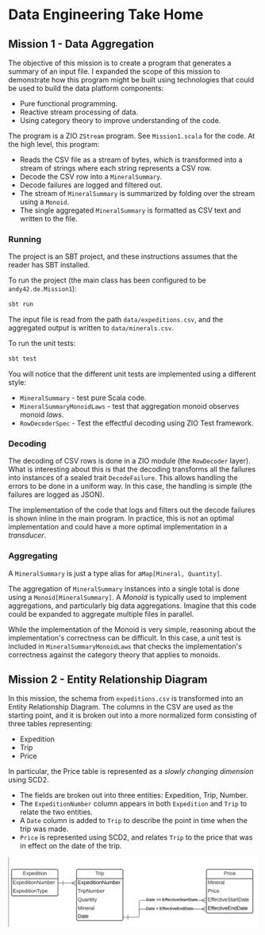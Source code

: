# Data Engineering Take Home

## Mission 1 - Data Aggregation

The objective of this mission is to create a program that generates a summary of an input file.
I expanded the scope of this mission to demonstrate how this program might be built using
technologies that could be used to build the data platform components:
* Pure functional programming.
* Reactive stream processing of data.
* Using category theory to improve understanding of the code.

The program is a ZIO `ZStream` program. See `Mission1.scala` for the code. At the high level,
this program:
* Reads the CSV file as a stream of bytes, which is transformed into a stream of strings where each string represents a CSV row.
* Decode the CSV row into a `MineralSummary`.
* Decode failures are logged and filtered out.
* The stream of `MineralSummary` is summarized by folding over the stream using a `Monoid`.
* The single aggregated `MineralSummary` is formatted as CSV text and written to the file.

### Running

The project is an SBT project, and these instructions assumes that the reader has SBT installed.

To run the project (the main class has been configured to be `andy42.de.Mission1`):
```sbt
sbt run
```

The input file is read from the path `data/expeditions.csv`, and the aggregated output is
written to `data/minerals.csv`.

To run the unit tests:
```sbt
sbt test
```

You will notice that the different unit tests are implemented using a different style:
* `MineralSummary` - test pure Scala code.
* `MineralSummaryMonoidLaws` - test that aggregation monoid observes monoid _laws_.
* `RowDecoderSpec` - Test the effectful decoding using ZIO Test framework.

### Decoding

The decoding of CSV rows is done in a ZIO module (the `RowDecoder` layer).
What is interesting about this is that the decoding transforms all the failures into
instances of a sealed trait `DecodeFailure`. This allows handling the errors to be done in
a uniform way. In this case, the handling is simple (the failures are logged as JSON).

The implementation of the code that logs and filters out the decode failures is shown
inline in the main program. In practice, this is not an optimal implementation and could
have a more optimal implementation in a _transducer_.


### Aggregating

A `MineralSummary` is just a type alias for a`Map[Mineral, Quantity]`.

The aggregation of `MineralSummary` instances into a single total is done using a 
`Monoid[MineralSummary]`. A _Monoid_ is typically used to implement aggregations, and
particularly big data aggregations. Imagine that this code could be expanded to aggregate
multiple files in parallel.

While the implementation of the Monoid is very simple, reasoning about the implementation's
correctness can be difficult. In this case, a unit test is included in `MineralSummaryMonoidLaws`
that checks the implementation's correctness against the category theory that applies to
monoids.

## Mission 2 - Entity Relationship Diagram

In this mission, the schema from `expeditions.csv` is transformed into an
Entity Relationship Diagram.
The columns in the CSV are used as the starting point, and it is broken out into
a more normalized form consisting of three tables representing:
* Expedition
* Trip
* Price

In particular, the Price table is represented as a _slowly changing dimension_ using SCD2.

* The fields are broken out into three entities: Expedition, Trip, Number.
* The `ExpeditionNumber` column appears in both `Expedition` and `Trip` to relate the two entities.
* A `Date` column is added to `Trip` to describe the point in time when the trip was made.
* `Price` is represented using SCD2, and relates `Trip` to the price that was in effect on the date of the trip.

![Entity Relationship Diagram](Mission_2_ERD.png)